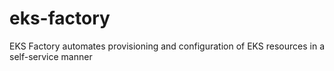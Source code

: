 # eks-factory
EKS Factory automates provisioning and configuration of EKS resources in a self-service manner
